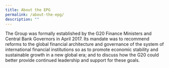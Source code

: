 ```yaml
---
title: About the EPG
permalink: /about-the-epg/
description: ""
---
```

The Group was formally established by the G20 Finance Ministers and Central Bank Governors in April 2017. Its mandate was to recommend reforms to the global financial architecture and governance of the system of international financial institutions so as to promote economic stability and sustainable growth in a new global era; and to discuss how the G20 could better provide continued leadership and support for these goals.